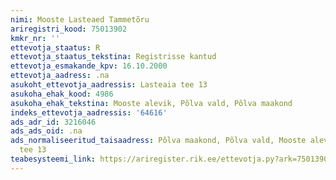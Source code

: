 ```yaml
---
nimi: Mooste Lasteaed Tammetõru
ariregistri_kood: 75013902
kmkr_nr: ''
ettevotja_staatus: R
ettevotja_staatus_tekstina: Registrisse kantud
ettevotja_esmakande_kpv: 16.10.2000
ettevotja_aadress: .na
asukoht_ettevotja_aadressis: Lasteaia tee 13
asukoha_ehak_kood: 4986
asukoha_ehak_tekstina: Mooste alevik, Põlva vald, Põlva maakond
indeks_ettevotja_aadressis: '64616'
ads_adr_id: 3216046
ads_ads_oid: .na
ads_normaliseeritud_taisaadress: Põlva maakond, Põlva vald, Mooste alevik, Lasteaia
  tee 13
teabesysteemi_link: https://ariregister.rik.ee/ettevotja.py?ark=75013902&ref=rekvisiidid
---
```

